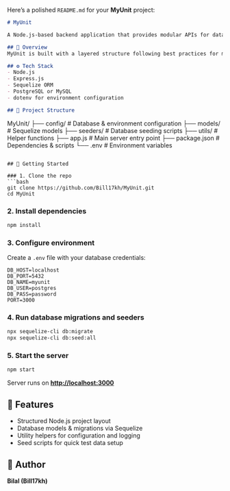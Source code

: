 Here’s a polished `README.md` for your **MyUnit** project:

```markdown
# MyUnit

A Node.js-based backend application that provides modular APIs for data management and service orchestration.

## 🧩 Overview
MyUnit is built with a layered structure following best practices for modern Node.js apps, including configuration, models, utilities, and seeders.

## ⚙️ Tech Stack
- Node.js
- Express.js
- Sequelize ORM
- PostgreSQL or MySQL
- dotenv for environment configuration

## 📁 Project Structure
```

MyUnit/
├── config/         # Database & environment configuration
├── models/         # Sequelize models
├── seeders/        # Database seeding scripts
├── utils/          # Helper functions
├── app.js          # Main server entry point
├── package.json    # Dependencies & scripts
└── .env            # Environment variables

````

## 🚀 Getting Started

### 1. Clone the repo
```bash
git clone https://github.com/Bill17kh/MyUnit.git
cd MyUnit
````

### 2. Install dependencies

```bash
npm install
```

### 3. Configure environment

Create a `.env` file with your database credentials:

```env
DB_HOST=localhost
DB_PORT=5432
DB_NAME=myunit
DB_USER=postgres
DB_PASS=password
PORT=3000
```

### 4. Run database migrations and seeders

```bash
npx sequelize-cli db:migrate
npx sequelize-cli db:seed:all
```

### 5. Start the server

```bash
npm start
```

Server runs on **[http://localhost:3000](http://localhost:3000)**

## 🧠 Features

* Structured Node.js project layout
* Database models & migrations via Sequelize
* Utility helpers for configuration and logging
* Seed scripts for quick test data setup

## 🤝 Author

**Bilal (Bill17kh)**

